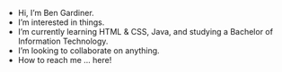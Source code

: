 - Hi, I’m Ben Gardiner.
- I’m interested in things.
- I’m currently learning HTML & CSS, Java, and studying a Bachelor of Information Technology.
- I’m looking to collaborate on anything.
- How to reach me ... here!

<!---
BBGard/BBGard is a ✨ special ✨ repository because its `README.md` (this file) appears on your GitHub profile.
You can click the Preview link to take a look at your changes.
--->
